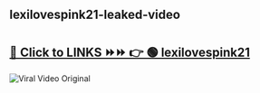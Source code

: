 
 ## lexilovespink21-leaked-video 

# <h2><a href="https://clipsfans.com/lexilovespink21&ref=git">🔗 Click to LINKS ⏩⏩ 👉 🟢 lexilovespink21 </a></h2>

<a href="https://clipsfans.com/lexilovespink21&ref=git" rel="nofollow" data-target="animated-image.originalLink"><img src="https://i.ibb.co.com/xMMVF88/686577567.gif" alt="Viral Video Original" style="max-width: 100%; display: inline-block;" data-target="animated-image.originalImage"></a>
